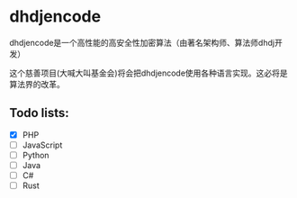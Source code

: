 # dhdjencode

dhdjencode是一个高性能的高安全性加密算法（由著名架构师、算法师dhdj开发）

这个慈善项目(大喊大叫基金会)将会把dhdjencode使用各种语言实现。这必将是算法界的改革。

## Todo lists:

* [x] PHP  
* [ ] JavaScript
* [ ] Python
* [ ] Java
* [ ] C#
* [ ] Rust

